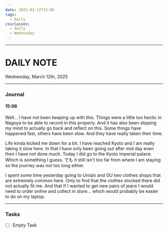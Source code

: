 ```yaml
---
date: 2025-03-12T15:05
tags:
  - Daily
cssclasses:
  - daily 
  - Wednesday
---
```

---
# DAILY NOTE
Wednesday, March 12th, 2025
***
### Journal
#### 15:06
Well… I have not been keeping up with this. Things were a little too hectic in Nagoya to be able to record in this properly. And it has also been slipping my mind to actually go back and reflect on this. Some things have happened fast, others have been slow. And they have really taken their time.

Life kinda kicked me down for a bit. I have reached Kyoto and I am really taking it slow here. In that I have only been going out after mid day even then I have not done much. Today I did go to the Kyoto imperial palace. Which is something I guess. でも it still isn't too far from where I am staying so the journey was not too long either.

I spent some time yesterday going to Uniqlo and GU two clothes shops that are extremely common here. Only to find that the clothes stocked there did not actually fit me. And that If I wanted to get new pairs of jeans I would need to order online and collect in store… which would probably be easier to do on my laptop.

***
### Tasks
- [ ] Empty Task
